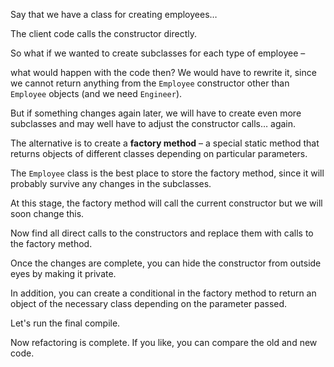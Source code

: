 Say that we have a class for creating employees…

The client code calls the constructor directly.

So what if we wanted to create subclasses for each type of employee –

what would happen with the code then? We would have to rewrite it, since we cannot return anything from the <code>Employee</code> constructor other than <code>Employee</code> objects (and we need <code>Engineer</code>).

But if something changes again later, we will have to create even more subclasses and may well have to adjust the constructor calls… again.

The alternative is to create a <b>factory method</b> – a special static method that returns objects of different classes depending on particular parameters.

The <code>Employee</code> class is the best place to store the factory method, since it will probably survive any changes in the subclasses.

At this stage, the factory method will call the current constructor but we will soon change this.

Now find all direct calls to the constructors and replace them with calls to the factory method.

Once the changes are complete, you can hide the constructor from outside eyes by making it private.

In addition, you can create a conditional in the factory method to return an object of the necessary class depending on the parameter passed.

Let's run the final compile.

Now refactoring is complete. If you like, you can compare the old and new code.